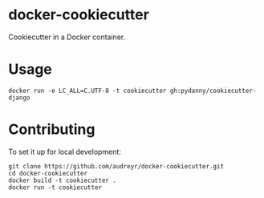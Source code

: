 # docker-cookiecutter

Cookiecutter in a Docker container.

# Usage

```
docker run -e LC_ALL=C.UTF-8 -t cookiecutter gh:pydanny/cookiecutter-django
```

# Contributing

To set it up for local development:

```
git clone https://github.com/audreyr/docker-cookiecutter.git
cd docker-cookiecutter
docker build -t cookiecutter .
docker run -t cookiecutter
```
